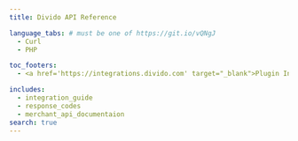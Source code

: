 ```yaml
---
title: Divido API Reference

language_tabs: # must be one of https://git.io/vQNgJ
  - Curl
  - PHP

toc_footers:
  - <a href='https://integrations.divido.com' target="_blank">Plugin Installation Instructions</a>

includes:
  - integration_guide
  - response_codes
  - merchant_api_documentaion
search: true
---
```





